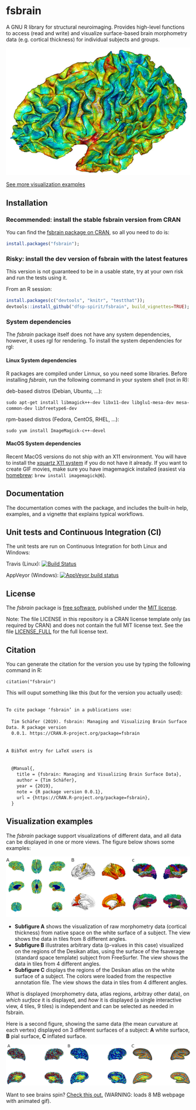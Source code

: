 # fsbrain
A GNU R library for structural neuroimaging. Provides high-level functions to access (read and write) and visualize surface-based brain morphometry data (e.g. cortical thickness) for individual subjects and groups.

![Vis](./vignettes/rgl_brain_ct.jpg?raw=true "Cortical thickness visualization, created with fsbrain")

[See more visualization examples](#visualization-examples)

## Installation

### Recommended: install the stable fsbrain version from CRAN

You can find the [fsbrain package on CRAN](https://cran.r-project.org/package=fsbrain), so all you need to do is:

```r
install.packages("fsbrain");
```

### Risky: install the dev version of fsbrain with the latest features

This version is not guaranteed to be in a usable state, try at your own risk and run the tests using it.

From an R session:

```r
install.packages(c("devtools", "knitr", "testthat"));
devtools::install_github("dfsp-spirit/fsbrain", build_vignettes=TRUE);
```

### System dependencies

The *fsbrain* package itself does not have any system dependencies, however, it uses rgl for rendering. To install the system dependencies for rgl:

#### Linux System dependencies

R packages are compiled under Linnux, so you need some libraries. Before installing *fsbrain*, run the following command in your system shell (not in R):

deb-based distros (Debian, Ubuntu, ...):
```shell
sudo apt-get install libmagick++-dev libx11-dev libglu1-mesa-dev mesa-common-dev libfreetype6-dev
```
rpm-based distros (Fedora, CentOS, RHEL, ...):
```shell
sudo yum install ImageMagick-c++-devel
```


#### MacOS System dependencies

Recent MacOS versions do not ship with an X11 environment. You will have to install the [xquartz X11 system](https://www.xquartz.org/) if you do not have it already. If you want to create GIF movies, make sure you have imagemagick installed (easiest via [homebrew](https://brew.sh/): `brew install imagemagick@6`).

## Documentation

The documentation comes with the package, and includes the built-in help, examples, and a vignette that explains typical workflows.


## Unit tests and Continuous Integration (CI)

The unit tests are run on Continuous Integration for both Linux and Windows:

Travis (Linux):  [![Build Status](https://travis-ci.org/dfsp-spirit/fsbrain.svg?branch=master)](https://travis-ci.org/dfsp-spirit/fsbrain)

AppVeyor (Windows): [![AppVeyor build status](https://ci.appveyor.com/api/projects/status/github/dfsp-spirit/fsbrain?branch=master&svg=true)](https://ci.appveyor.com/project/dfsp-spirit/fsbrain)

## License

The *fsbrain* package is [free software](https://en.wikipedia.org/wiki/Free_software), published under the [MIT license](https://opensource.org/licenses/MIT).

Note: The file LICENSE in this repository is a CRAN license template only (as required by CRAN) and does not contain the full MIT  license text. See the file [LICENSE_FULL](./LICENSE_FULL) for the full license text.


## Citation

You can generate the citation for the version you use by typing the following command in R:

```
citation("fsbrain")
```

This will ouput something like this (but for the version you actually used):
```

To cite package ‘fsbrain’ in a publications use:

  Tim Schäfer (2019). fsbrain: Managing and Visualizing Brain Surface Data. R package version
  0.0.1. https://CRAN.R-project.org/package=fsbrain


A BibTeX entry for LaTeX users is


  @Manual{,
    title = {fsbrain: Managing and Visualizing Brain Surface Data},
    author = {Tim Schäfer},
    year = {2019},
    note = {R package version 0.0.1},
    url = {https://CRAN.R-project.org/package=fsbrain},
  }
```

## Visualization examples

The *fsbrain* package support visualizations of different data, and all data can be displayed in one or more views. The figure below shows some examples:

![Visoverview](./web/fsbrain_vis_overview.jpg?raw=true "Some visualization options from fsbrain")

* **Subfigure A** shows the visualization of raw morphometry data (cortical thickness) from native space on the white surface of a subject. The view shows the data in tiles from 8 different angles.
* **Subfigure B** illustrates arbitrary data (p-values in this case) visualized on the regions of the Desikan atlas, using the surface of the fsaverage (standard space template) subject from FreeSurfer. The view shows the data in tiles from 4 different angles.
* **Subfigure C** displays the regions of the Desikan atlas on the white surface of a subject. The colors were loaded from the respective annotation file. The view shows the data in tiles from 4 different angles.

*What* is displayed (morphometry data, atlas regions, arbitray other data), on *which surface* it is displayed, and *how* it is displayed (a single interactive view, 4 tiles, 9 tiles) is independent and can be selected as needed in fsbrain.

Here is a second figure, showing the same data (the mean curvature at each vertex) displayed on 3 different surfaces of a subject: **A** white surface, **B** pial surface, **C** inflated surface.

![Vissurfaces](./web/fsbrain_curvature_surfaces.jpg?raw=true "Curvature visualization on different surfaces, rendered with fsbrain")


Want to see brains spin? [Check this out.](./web/fsbrain_movies.md) (WARNING: loads 8 MB webpage with animated gif).
